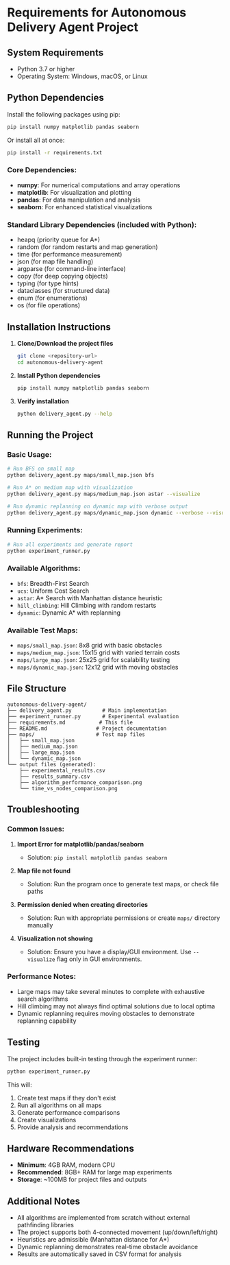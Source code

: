 # Requirements for Autonomous Delivery Agent Project

## System Requirements

- Python 3.7 or higher
- Operating System: Windows, macOS, or Linux

## Python Dependencies

Install the following packages using pip:

```bash
pip install numpy matplotlib pandas seaborn
```

Or install all at once:
```bash
pip install -r requirements.txt
```

### Core Dependencies:
- **numpy**: For numerical computations and array operations
- **matplotlib**: For visualization and plotting
- **pandas**: For data manipulation and analysis
- **seaborn**: For enhanced statistical visualizations

### Standard Library Dependencies (included with Python):
- heapq (priority queue for A*)
- random (for random restarts and map generation)
- time (for performance measurement)
- json (for map file handling)
- argparse (for command-line interface)
- copy (for deep copying objects)
- typing (for type hints)
- dataclasses (for structured data)
- enum (for enumerations)
- os (for file operations)

## Installation Instructions

1. **Clone/Download the project files**
   ```bash
   git clone <repository-url>
   cd autonomous-delivery-agent
   ```

2. **Install Python dependencies**
   ```bash
   pip install numpy matplotlib pandas seaborn
   ```

3. **Verify installation**
   ```bash
   python delivery_agent.py --help
   ```

## Running the Project

### Basic Usage:
```bash
# Run BFS on small map
python delivery_agent.py maps/small_map.json bfs

# Run A* on medium map with visualization
python delivery_agent.py maps/medium_map.json astar --visualize

# Run dynamic replanning on dynamic map with verbose output
python delivery_agent.py maps/dynamic_map.json dynamic --verbose --visualize
```

### Running Experiments:
```bash
# Run all experiments and generate report
python experiment_runner.py
```

### Available Algorithms:
- `bfs`: Breadth-First Search
- `ucs`: Uniform Cost Search
- `astar`: A* Search with Manhattan distance heuristic
- `hill_climbing`: Hill Climbing with random restarts
- `dynamic`: Dynamic A* with replanning

### Available Test Maps:
- `maps/small_map.json`: 8x8 grid with basic obstacles
- `maps/medium_map.json`: 15x15 grid with varied terrain costs
- `maps/large_map.json`: 25x25 grid for scalability testing
- `maps/dynamic_map.json`: 12x12 grid with moving obstacles

## File Structure

```
autonomous-delivery-agent/
├── delivery_agent.py          # Main implementation
├── experiment_runner.py       # Experimental evaluation
├── requirements.md           # This file
├── README.md                # Project documentation
├── maps/                    # Test map files
│   ├── small_map.json
│   ├── medium_map.json
│   ├── large_map.json
│   └── dynamic_map.json
└── output files (generated):
    ├── experimental_results.csv
    ├── results_summary.csv
    ├── algorithm_performance_comparison.png
    └── time_vs_nodes_comparison.png
```

## Troubleshooting

### Common Issues:

1. **Import Error for matplotlib/pandas/seaborn**
   - Solution: `pip install matplotlib pandas seaborn`

2. **Map file not found**
   - Solution: Run the program once to generate test maps, or check file paths

3. **Permission denied when creating directories**
   - Solution: Run with appropriate permissions or create `maps/` directory manually

4. **Visualization not showing**
   - Solution: Ensure you have a display/GUI environment. Use `--visualize` flag only in GUI environments.

### Performance Notes:

- Large maps may take several minutes to complete with exhaustive search algorithms
- Hill climbing may not always find optimal solutions due to local optima
- Dynamic replanning requires moving obstacles to demonstrate replanning capability

## Testing

The project includes built-in testing through the experiment runner:
```bash
python experiment_runner.py
```

This will:
1. Create test maps if they don't exist
2. Run all algorithms on all maps
3. Generate performance comparisons
4. Create visualizations
5. Provide analysis and recommendations

## Hardware Recommendations

- **Minimum**: 4GB RAM, modern CPU
- **Recommended**: 8GB+ RAM for large map experiments
- **Storage**: ~100MB for project files and outputs

## Additional Notes

- All algorithms are implemented from scratch without external pathfinding libraries
- The project supports both 4-connected movement (up/down/left/right)
- Heuristics are admissible (Manhattan distance for A*)
- Dynamic replanning demonstrates real-time obstacle avoidance
- Results are automatically saved in CSV format for analysis
